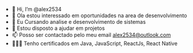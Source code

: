 - 👋 Hi, I’m @alex2534
- 👀 Ola estou interessado em oportunidades na area de desenvolvimento
- 🌱 Eu Cursando analise e desenvolvimento de sistemas 
- 💞️ Estou disposto a ajudar em projetos
- 📫 Posso ser contactado pelo meu email alex2534@outlook.com 
- 👨🏻‍🎓 Tenho certificados em Java, JavaScript, ReactJs, React Native

<!---
alex2534/alex2534 is a ✨ special ✨ repository because its `README.md` (this file) appears on your GitHub profile.
You can click the Preview link to take a look at your changes.
--->
